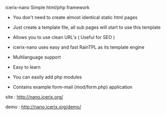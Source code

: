 icerix-nano
Simple html/php framework

- You don't need to create almost identical static html pages

- Just create a template file, all sub pages will start to use this template

- Allows you to use clean URL's ( Useful for SEO )

- icerix-nano uses easy and fast RainTPL as its template engine

- Multilanguage support

- Easy to learn

- You can easily add php modules

- Contains example form-mail (mod/form.php) application

site : http://nano.icerix.org/

demo : http://nano.icerix.org/demo/